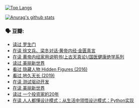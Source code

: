 [![Top Langs](https://github-readme-stats.vercel.app/api/top-langs/?username=w940853815)](https://github.com/anuraghazra/github-readme-stats)

[![Anurag's github stats](https://github-readme-stats.vercel.app/api?username=w940853815)](https://github.com/anuraghazra/github-readme-stats)

### 🗣 豆瓣:

<!-- DOUBAN-ACTIVITIES:START -->
- [读过 罗生门](https://www.douban.com/people/136069238/status/3272673396/)
- [在读 徐文兵、梁冬对话·黄帝内经·金匮真言](https://www.douban.com/people/136069238/status/3272265974/)
- [在读 黄帝内经家用说明书(上古天真论)/国医健康绝学系列](https://www.douban.com/people/136069238/status/3271920857/)
- [读过 美丽新世界](https://www.douban.com/people/136069238/status/3271895102/)
- [看过 隐藏人物 Hidden Figures‎ (2016)](https://www.douban.com/people/136069238/status/3270118832/)
- [看过 地久天长‎ (2019)](https://www.douban.com/people/136069238/status/3268732618/)
- [在读 测试驱动开发](https://www.douban.com/people/136069238/status/3263070510/)
- [在读 美丽新世界](https://www.douban.com/people/136069238/status/3262347709/)
- [读过 一个投资家的20年](https://www.douban.com/people/136069238/status/3262345951/)
- [在读 人人都懂设计模式：从生活中领悟设计模式：Python实现](https://www.douban.com/people/136069238/status/3261768702/)
<!-- DOUBAN-ACTIVITIES:END -->
<!--
**w940853815/w940853815** is a ✨ _special_ ✨ repository because its `README.md` (this file) appears on your GitHub profile.

Here are some ideas to get you started:

- 🔭 I’m currently working on ...
- 🌱 I’m currently learning ...
- 👯 I’m looking to collaborate on ...
- 🤔 I’m looking for help with ...
- 💬 Ask me about ...
- 📫 How to reach me: ...
- 😄 Pronouns: ...
- ⚡ Fun fact: ...
-->
